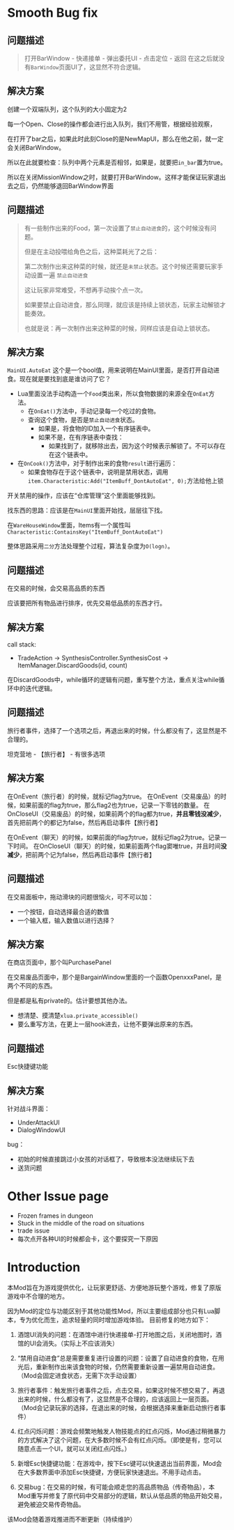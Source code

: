 # Smooth Bug fix

## 问题描述
> 打开BarWindow - 快递接单 - 弹出委托UI - 点击定位 - 返回  在这之后就没有`BarWindow`页面UI了，这显然不符合逻辑。

## 解决方案
创建一个双端队列，这个队列的大小固定为2

每一个Open、Close的操作都会进行出入队列，我们不用管，根据经验观察，

在打开了bar之后，如果此时此刻Close的是NewMapUI，那么在他之前，就一定会关闭BarWindow。

所以在此就要检查：队列中两个元素是否相邻，如果是，就要把`in_bar`置为true。

所以在关闭MissionWindow之时，就要打开BarWindow。这样才能保证玩家退出去之后，仍然能够退回BarWindow界面

## 问题描述

> 有一些制作出来的Food，第一次设置了`禁止自动进食`的，这个时候没有问题。
>
> 但是在主动投喂给角色之后，这种菜耗光了之后：
>
> 第二次制作出来这种菜的时候，就还是`未禁止`状态。这个时候还需要玩家手动设置一遍 `禁止自动进食`
>
> 这让玩家非常难受，不想再手动挨个点一次。
>
> 如果要禁止自动进食，那么同理，就应该是持续上锁状态，玩家主动解锁才能奏效。
>
> 也就是说：再一次制作出来这种菜的时候，同样应该是自动上锁状态。

## 解决方案

`MainUI.AutoEat`  这个是一个bool值，用来说明在MainUI里面，是否打开自动进食。现在就是要找到底是谁访问了它？

+ Lua里面没法手动构造一个`Food`类出来，所以食物数据的来源全在`OnEat`方法。
  + 在`OnEat()`方法中，手动记录每一个吃过的食物。
  + 查询这个食物，是否是`禁止自动进食`状态。
    + 如果是，将食物的ID加入一个有序链表中。
    + 如果不是，在有序链表中查找：
      + 如果找到了，就移除出去，因为这个时候表示解锁了。不可以存在在这个链表中。
+ 在`OnCook()`方法中，对于制作出来的食物`result`进行遍历：
  + 如果食物存在于这个链表中，说明是禁用状态，调用`item.Characteristic:Add("ItemBuff_DontAutoEat", 0);`方法给他上锁



开关禁用的操作，应该在“仓库管理”这个里面能够找到。

找东西的思路：应该是在`MainUI`里面开始找，层层往下找。

在`WareHouseWindow`里面，Items有一个属性叫`Characteristic:ContainsKey("ItemBuff_DontAutoEat")`



整体思路采用`二分`方法处理整个过程，算法复杂度为`O(logn)`。

## 问题描述
在交易的时候，会交易高品质的东西

应该要把所有物品进行排序，优先交易低品质的东西才行。

## 解决方案
call stack:
+ TradeAction -> SynthesisController.SynthesisCost -> ItemManager.DiscardGoods(id, count)

在DiscardGoods中，while循环的逻辑有问题，重写整个方法，重点关注while循环中的迭代逻辑。

## 问题描述
旅行者事件，选择了一个选项之后，再退出来的时候，什么都没有了，这显然是不合理的。

坦克营地 - 【旅行者】 - 有很多选项


## 解决方案

在OnEvent（旅行者）的时候，就标记flag为true。
在OnEvent（交易废品）的时候，如果前面的flag为true，那么flag2也为true，记录一下零钱的数量。
在OnCloseUI（交易废品）的时候，如果前两个的flag都为true，**并且零钱没减少**，首先把前两个的都记为false，然后再启动事件【旅行者】

在OnEvent（聊天）的时候，如果前面的flag为true，就标记flag2为true。记录一下时间。
在OnCloseUI（聊天）的时候，如果前面两个flag窦唯true，并且时间**没减少**，把前两个记为false，然后再启动事件【旅行者】


## 问题描述

在交易面板中，拖动滑块的问题很恼火，可不可以加：
+ 一个按钮，自动选择最合适的数值
+ 一个输入框，输入数值以进行选择？

## 解决方案
在商店页面中，那个叫PurchasePanel

在交易废品页面中，那个是BargainWindow里面的一个函数OpenxxxPanel，是两个不同的东西。

但是都是私有private的。估计要想其他办法。

+ 想清楚、摸清楚`xlua.private_accessible()`
+ 要么重写方法，在更上一层hook进去，让他不要弹出原来的东西。


## 问题描述

Esc快捷键功能

## 解决方案

针对战斗界面：

+ UnderAttackUI
+ DialogWindowUI

bug：

+ 初始的时候直接跳过小女孩的对话框了，导致根本没法继续玩下去
+ 送货问题


# Other Issue page

+ Frozen frames in dungeon
+ Stuck in the middle of the road on situations
+ trade issue
+ 每次点开各种UI的时候都会卡，这个要探究一下原因





# Introduction

本Mod旨在为游戏提供优化，让玩家更舒适、方便地游玩整个游戏，修复了原版游戏中不合理的地方。

因为Mod的定位与功能区别于其他功能性Mod，所以主要组成部分也只有Lua脚本，专为优化而生，追求轻量的同时增加游戏体验。 目前修复的地方如下：

1. 酒馆UI消失的问题：在酒馆中进行快递接单-打开地图之后，关闭地图时，酒馆的UI会消失。（实际上不应该消失）

2. “禁用自动进食”总是需要重复进行设置的问题：设置了自动进食的食物，在用光后，重新制作出来该食物的时候，仍然需要重新设置一遍禁用自动进食。（Mod会固定进食状态，无需下次手动设置）

3. 旅行者事件：触发旅行者事件之后，点击交易，如果这时候不想交易了，再退出来的时候，什么都没有了，这显然是不合理的，应该返回上一层页面。（Mod会记录玩家的选择，在退出来的时候，会根据选择来重新启动旅行者事件）

4. 红点闪烁问题：游戏会频繁地触发人物技能点的红点闪烁，Mod通过稍微暴力的方式解决了这个问题，在大多数时候不会有红点闪烁。（即使是有，您可以随意点击一个UI，就可以关闭红点闪烁。）

5. 新增Esc快捷键功能：在游戏中，按下Esc键可以快速退出当前界面，Mod会在大多数界面中添加Esc快捷键，方便玩家快速退出。不用手动点击。

6. 交易bug：在交易的时候，有可能会顺走您的高品质物品（传奇物品），本Mod重写并修复了原代码中交易部分的逻辑，默认从低品质的物品开始交易，避免被迫交易传奇物品。

该Mod会随着游戏推进而不断更新（持续维护）
